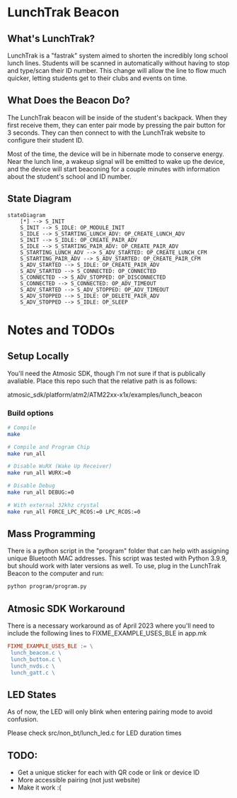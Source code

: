 # LunchTrak Beacon

## What's LunchTrak?

LunchTrak is a "fastrak" system aimed to shorten the incredibly long school lunch lines. Students will be scanned in automatically without having to stop and type/scan their ID number. This change will allow the line to flow much quicker, letting students get to their clubs and events on time.

## What Does the Beacon Do?

The LunchTrak beacon will be inside of the student's backpack. When they first receive them, they can enter pair mode by pressing the pair button for 3 seconds. They can then connect to with the LunchTrak website to configure their student ID.

Most of the time, the device will be in hibernate mode to conserve energy. Near the lunch line, a wakeup signal will be emitted to wake up the device, and the device will start beaconing for a couple minutes with information about the student's school and ID number.

## State Diagram

```mermaid
stateDiagram
    [*] --> S_INIT
    S_INIT --> S_IDLE: OP_MODULE_INIT
    S_IDLE --> S_STARTING_LUNCH_ADV: OP_CREATE_LUNCH_ADV
    S_INIT --> S_IDLE: OP_CREATE_PAIR_ADV
    S_IDLE --> S_STARTING_PAIR_ADV: OP_CREATE_PAIR_ADV
    S_STARTING_LUNCH_ADV --> S_ADV_STARTED: OP_CREATE_LUNCH_CFM
    S_STARTING_PAIR_ADV --> S_ADV_STARTED: OP_CREATE_PAIR_CFM
    S_ADV_STARTED --> S_IDLE: OP_CREATE_PAIR_ADV
    S_ADV_STARTED --> S_CONNECTED: OP_CONNECTED
    S_CONNECTED --> S_ADV_STOPPED: OP_DISCONNECTED
    S_CONNECTED --> S_CONNECTED: OP_ADV_TIMEOUT
    S_ADV_STARTED --> S_ADV_STOPPED: OP_ADV_TIMEOUT
    S_ADV_STOPPED --> S_IDLE: OP_DELETE_PAIR_ADV
    S_ADV_STOPPED --> S_IDLE: OP_SLEEP
```

# Notes and TODOs

## Setup Locally

You'll need the Atmosic SDK, though I'm not sure if that is publically avaliable. Place this repo such that the relative path is as follows:

atmosic_sdk/platform/atm2/ATM22xx-x1x/examples/lunch_beacon

### Build options

```bash
# Compile
make

# Compile and Program Chip
make run_all

# Disable WuRX (Wake Up Receiver)
make run_all WURX:=0

# Disable Debug
make run_all DEBUG:=0

# With external 32khz crystal
make run_all FORCE_LPC_RCOS:=0 LPC_RCOS:=0
```

## Mass Programming

There is a python script in the "program" folder that can help with assigning unique Bluetooth MAC addresses. This script was tested with Python 3.9.9, but should work with later versions as well. To use, plug in the LunchTrak Beacon to the computer and run:

```bash
python program/program.py
```

## Atmosic SDK Workaround

There is a necessary workaround as of April 2023 where you'll need to include the following lines to FIXME_EXAMPLE_USES_BLE in app.mk

```makefile
FIXME_EXAMPLE_USES_BLE := \
 lunch_beacon.c \
 lunch_button.c \
 lunch_nvds.c \
 lunch_gatt.c \
```

## LED States

As of now, the LED will only blink when entering pairing mode to avoid confusion.

Please check src/non_bt/lunch_led.c for LED duration times

## TODO:

- Get a unique sticker for each with QR code or link or device ID
- More accessible pairing (not just website)
- Make it work :(
